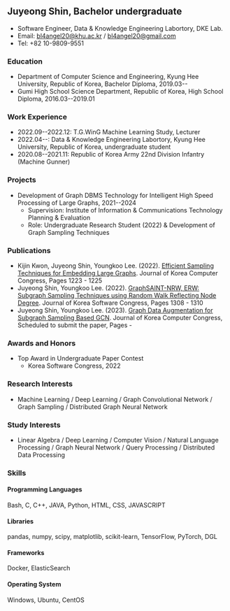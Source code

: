 ## Juyeong Shin, Bachelor undergraduate
* Software Engineer, Data & Knowledge Engineering Labortory, DKE Lab.
* Email: [bl4angel20@khu.ac.kr](mailto:bl4angel20@khu.ac.kr) / [bl4angel20@gmail.com](mailto:bl4angel20@gmail.com)
* Tel: +82 10-9809-9551
### Education
* Department of Computer Science and Engineering, Kyung Hee University, Republic of Korea, Bachelor Diploma, 2019.03--
* Gumi High School Science Department, Republic of Korea, High School Diploma, 2016.03--2019.01
### Work Experience
* 2022.09--2022.12: T.G.WinG Machine Learning Study, Lecturer
* 2022.04--: Data & Knowledge Engineering Labortory, Kyung Hee University, Republic of Korea, undergraduate student
* 2020.08--2021.11: Republic of Korea Army 22nd Division Infantry (Machine Gunner)
### Projects
* Development of Graph DBMS Technology for Intelligent High Speed Processing of Large Graphs, 2021--2024
  * Supervision: Institute of Information & Communications Technology Planning & Evaluation
  * Role: Undergraduate Research Student (2022) & Development of Graph Sampling Techniques
### Publications
* Kijin Kwon, Juyeong Shin, Youngkoo Lee. (2022). [Efficient Sampling Techniques for Embedding Large Graphs](https://www.dbpia.co.kr/journal/articleDetail?nodeId=NODE11113618#). Journal of Korea Computer Congress, Pages 1223 - 1225
* Juyeong Shin, Youngkoo Lee. (2022). [GraphSAINT-NRW, ERW: Subgraph Sampling Techniques using Random Walk Reflecting Node Degree](https://www.dbpia.co.kr/journal/articleDetail?nodeId=NODE11224420). Journal of Korea Software Congress, Pages 1308 - 1310
* Juyeong Shin, Youngkoo Lee. (2023). [Graph Data Augmentation for Subgraph Sampling Based GCN](). Journal of Korea Computer Congress, Scheduled to submit the paper, Pages -
### Awards and Honors
* Top Award in Undergraduate Paper Contest
  * Korea Software Congress, 2022
### Research Interests
* Machine Learning / Deep Learning / Graph Convolutional Network / Graph Sampling / Distributed Graph Neural Network
### Study Interests
* Linear Algebra / Deep Learning / Computer Vision / Natural Language Processing / Graph Neural Network / Query Processing / Distributed Data Processing
### Skills
#### Programming Languages
Bash, C, C++, JAVA, Python, HTML, CSS, JAVASCRIPT
#### Libraries
pandas, numpy, scipy, matplotlib, scikit-learn, TensorFlow, PyTorch, DGL
#### Frameworks
Docker, ElasticSearch
#### Operating System
Windows, Ubuntu, CentOS
<!---
majorWallet/majorWallet is a ✨ special ✨ repository because its `README.md` (this file) appears on your GitHub profile.
You can click the Preview link to take a look at your changes.
--->
